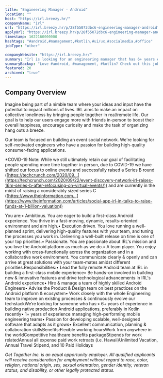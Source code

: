 ```yaml
---
title: "Engineering Manager - Android"
location: ""
host: "https://irl.breezy.hr/"
companyName: "irl"
url: "https://irl.breezy.hr/p/28f55072dbc6-engineering-manager-android"
applyUrl: "https://irl.breezy.hr/p/28f55072dbc6-engineering-manager-android/apply"
timestamp: 1622160000000
hashtags: "#android,#management,#kotlin,#ui/ux,#socialmedia,#office"
jobType: "other"

companyWebsite: "https://irl.breezy.hr/"
summary: "Irl is looking for an engineering manager that has 6+ years of experience in building native production Android applications, preferably in Kotlin recently• 1+ years of experience managing high-performing mobile engineering teams• Passion for developing scalable, well-designed software that adapts as it grows• Excellent communication, planning &amp."
summaryBackup: "Love #android, #management, #kotlin? Check out this job post!"
featured: 20
archived: "true"
---
```


## Company Overview

Imagine being part of a nimble team where your ideas and input have the potential to impact millions of lives. IRL aims to make an impact on collective loneliness by bringing people together in real/remote life. Our goal is to help our users engage more with friends in-person to boost their overall happiness, encourage curiosity and make the task of organizing hang outs a breeze.

Our team is focused on building an event social network. We're looking for self-motivated engineers who have a passion for building high-quality consumer-facing applications.

\*COVID-19 Note: While we still ultimately retain our goal of facilitating people spending more time together in person, due to COVID-19 we have shifted our focus to online events and successfully raised a Series B round ([https://techcrunch.com/2020/09...](https://techcrunch.com/2020/09/22/event-discovery-network-irl-raises-16m-series-b-after-refocusing-on-virtual-events/)) and are currently in the midst of raising a considerably sized series C ([https://www.theinformation.com...](https://www.theinformation.com/articles/social-app-irl-in-talks-to-raise-funds-at-1-billion-valuation))

You are:• Ambitious. You are eager to build a first-class Android experience. You thrive in a fast-moving, dynamic, results-oriented environment and aim high.• Execution driven. You love running a well-planned sprint, delivering high-quality features with your team, and tuning the processes you work in. Delivering a well-built release on time is one of your top priorities.• Passionate. You are passionate about IRL's mission and you love the Android platform as much as we do.• A team player. You enjoy working with cross-functionally across the organization and in a collaborative work environment. You communicate clearly & openly and can arrive at great solutions with your team-mates amidst different priorities.Responsibilities:• Lead the fully remote Android team at IRL in building a first-class mobile experience• Be hands-on involved in building new & innovative features and drive technological advancements in IRL's Android experience• Hire & manage a team of highly skilled Android Engineers• Advise the Product & Design team on best practices on the Android platform & ecosystem• Work closely with the whole Engineering team to improve on existing processes & continuously evolve our techstackWe’re looking for someone who has:• 6+ years of experience in building native production Android applications, preferably in Kotlin recently• 1+ years of experience managing high-performing mobile engineering teams• Passion for developing scalable, well-designed software that adapts as it grows• Excellent communication, planning & collaboration skillsBenefits:Flexible working hoursWork from anywhere in the worldCompetitive healthcare benefits packageStipends for work relatedAnnual all expense paid work retreats (i.e. Hawaii)Unlimited Vacation, Annual Travel Stipend, and 10 Paid Holidays

_Get Together Inc. is an equal opportunity employer. All qualified applicants will receive consideration for employment without regard to race, color, religion, national origin, sex, sexual orientation, gender identity, veteran status, and disability, or other legally protected status._
